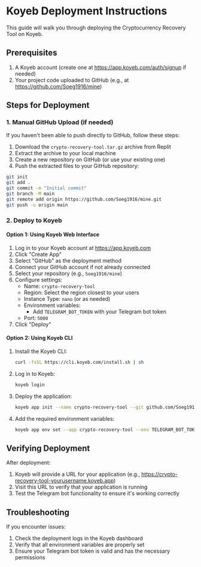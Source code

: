 # Koyeb Deployment Instructions

This guide will walk you through deploying the Cryptocurrency Recovery Tool on Koyeb.

## Prerequisites

1. A Koyeb account (create one at https://app.koyeb.com/auth/signup if needed)
2. Your project code uploaded to GitHub (e.g., at https://github.com/Soeg1916/mine)

## Steps for Deployment

### 1. Manual GitHub Upload (if needed)

If you haven't been able to push directly to GitHub, follow these steps:

1. Download the `crypto-recovery-tool.tar.gz` archive from Replit
2. Extract the archive to your local machine
3. Create a new repository on GitHub (or use your existing one)
4. Push the extracted files to your GitHub repository:

```bash
git init
git add .
git commit -m "Initial commit"
git branch -M main
git remote add origin https://github.com/Soeg1916/mine.git
git push -u origin main
```

### 2. Deploy to Koyeb

#### Option 1: Using Koyeb Web Interface

1. Log in to your Koyeb account at https://app.koyeb.com
2. Click "Create App"
3. Select "GitHub" as the deployment method
4. Connect your GitHub account if not already connected
5. Select your repository (e.g., `Soeg1916/mine`)
6. Configure settings:
   - Name: `crypto-recovery-tool`
   - Region: Select the region closest to your users
   - Instance Type: `nano` (or as needed)
   - Environment variables:
     - Add `TELEGRAM_BOT_TOKEN` with your Telegram bot token
   - Port: `5000`
7. Click "Deploy"

#### Option 2: Using Koyeb CLI

1. Install the Koyeb CLI:
   ```bash
   curl -fsSL https://cli.koyeb.com/install.sh | sh
   ```

2. Log in to Koyeb:
   ```bash
   koyeb login
   ```

3. Deploy the application:
   ```bash
   koyeb app init --name crypto-recovery-tool --git github.com/Soeg1916/mine --git-branch main
   ```

4. Add the required environment variables:
   ```bash
   koyeb app env set --app crypto-recovery-tool --env TELEGRAM_BOT_TOKEN=your_token_here
   ```

## Verifying Deployment

After deployment:

1. Koyeb will provide a URL for your application (e.g., https://crypto-recovery-tool-yourusername.koyeb.app)
2. Visit this URL to verify that your application is running
3. Test the Telegram bot functionality to ensure it's working correctly

## Troubleshooting

If you encounter issues:

1. Check the deployment logs in the Koyeb dashboard
2. Verify that all environment variables are properly set
3. Ensure your Telegram bot token is valid and has the necessary permissions
